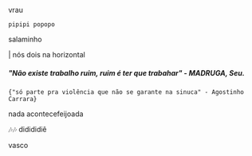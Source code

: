 vrau

`pipipi popopo`

salaminho

| nós dois na horizontal


##### "Não existe trabalho ruim, ruim é ter que trabahar" - MADRUGA, Seu.


`{"só parte pra violência que não se garante na sinuca" - Agostinho Carrara}`

nada acontecefeijoada

🎶️🎶️ didididiê

vasco

